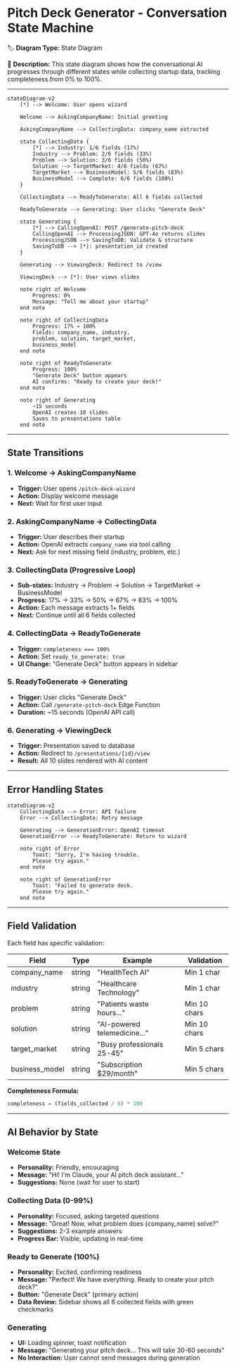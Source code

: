 # Pitch Deck Generator - Conversation State Machine

🏷️ **Diagram Type:** State Diagram

💬 **Description:** This state diagram shows how the conversational AI progresses through different states while collecting startup data, tracking completeness from 0% to 100%.

---

```mermaid
stateDiagram-v2
    [*] --> Welcome: User opens wizard

    Welcome --> AskingCompanyName: Initial greeting

    AskingCompanyName --> CollectingData: company_name extracted

    state CollectingData {
        [*] --> Industry: 1/6 fields (17%)
        Industry --> Problem: 2/6 fields (33%)
        Problem --> Solution: 3/6 fields (50%)
        Solution --> TargetMarket: 4/6 fields (67%)
        TargetMarket --> BusinessModel: 5/6 fields (83%)
        BusinessModel --> Complete: 6/6 fields (100%)
    }

    CollectingData --> ReadyToGenerate: All 6 fields collected

    ReadyToGenerate --> Generating: User clicks "Generate Deck"

    state Generating {
        [*] --> CallingOpenAI: POST /generate-pitch-deck
        CallingOpenAI --> ProcessingJSON: GPT-4o returns slides
        ProcessingJSON --> SavingToDB: Validate & structure
        SavingToDB --> [*]: presentation_id created
    }

    Generating --> ViewingDeck: Redirect to /view

    ViewingDeck --> [*]: User views slides

    note right of Welcome
        Progress: 0%
        Message: "Tell me about your startup"
    end note

    note right of CollectingData
        Progress: 17% → 100%
        Fields: company_name, industry,
        problem, solution, target_market,
        business_model
    end note

    note right of ReadyToGenerate
        Progress: 100%
        "Generate Deck" button appears
        AI confirms: "Ready to create your deck!"
    end note

    note right of Generating
        ~15 seconds
        OpenAI creates 10 slides
        Saves to presentations table
    end note
```

---

## State Transitions

### 1. **Welcome** → **AskingCompanyName**
- **Trigger:** User opens `/pitch-deck-wizard`
- **Action:** Display welcome message
- **Next:** Wait for first user input

### 2. **AskingCompanyName** → **CollectingData**
- **Trigger:** User describes their startup
- **Action:** OpenAI extracts `company_name` via tool calling
- **Next:** Ask for next missing field (industry, problem, etc.)

### 3. **CollectingData** (Progressive Loop)
- **Sub-states:** Industry → Problem → Solution → TargetMarket → BusinessModel
- **Progress:** 17% → 33% → 50% → 67% → 83% → 100%
- **Action:** Each message extracts 1+ fields
- **Next:** Continue until all 6 fields collected

### 4. **CollectingData** → **ReadyToGenerate**
- **Trigger:** `completeness === 100%`
- **Action:** Set `ready_to_generate: true`
- **UI Change:** "Generate Deck" button appears in sidebar

### 5. **ReadyToGenerate** → **Generating**
- **Trigger:** User clicks "Generate Deck"
- **Action:** Call `/generate-pitch-deck` Edge Function
- **Duration:** ~15 seconds (OpenAI API call)

### 6. **Generating** → **ViewingDeck**
- **Trigger:** Presentation saved to database
- **Action:** Redirect to `/presentations/{id}/view`
- **Result:** All 10 slides rendered with AI content

---

## Error Handling States

```mermaid
stateDiagram-v2
    CollectingData --> Error: API failure
    Error --> CollectingData: Retry message

    Generating --> GenerationError: OpenAI timeout
    GenerationError --> ReadyToGenerate: Return to wizard

    note right of Error
        Toast: "Sorry, I'm having trouble.
        Please try again."
    end note

    note right of GenerationError
        Toast: "Failed to generate deck.
        Please try again."
    end note
```

---

## Field Validation

Each field has specific validation:

| Field | Type | Example | Validation |
|-------|------|---------|------------|
| company_name | string | "HealthTech AI" | Min 1 char |
| industry | string | "Healthcare Technology" | Min 1 char |
| problem | string | "Patients waste hours..." | Min 10 chars |
| solution | string | "AI-powered telemedicine..." | Min 10 chars |
| target_market | string | "Busy professionals 25-45" | Min 5 chars |
| business_model | string | "Subscription $29/month" | Min 5 chars |

**Completeness Formula:**
```javascript
completeness = (fields_collected / 6) * 100
```

---

## AI Behavior by State

### Welcome State
- **Personality:** Friendly, encouraging
- **Message:** "Hi! I'm Claude, your AI pitch deck assistant..."
- **Suggestions:** None (wait for user to start)

### Collecting Data (0-99%)
- **Personality:** Focused, asking targeted questions
- **Message:** "Great! Now, what problem does {company_name} solve?"
- **Suggestions:** 2-3 example answers
- **Progress Bar:** Visible, updating in real-time

### Ready to Generate (100%)
- **Personality:** Excited, confirming readiness
- **Message:** "Perfect! We have everything. Ready to create your pitch deck?"
- **Button:** "Generate Deck" (primary action)
- **Data Review:** Sidebar shows all 6 collected fields with green checkmarks

### Generating
- **UI:** Loading spinner, toast notification
- **Message:** "Generating your pitch deck... This will take 30-60 seconds"
- **No Interaction:** User cannot send messages during generation
